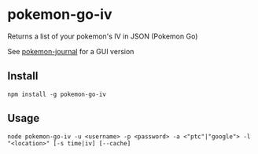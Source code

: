 # pokemon-go-iv
Returns a list of your pokemon's IV in JSON (Pokemon Go)

See [pokemon-journal](https://github.com/billyvg/pokemon-journal) for a GUI version

## Install
`npm install -g pokemon-go-iv`

## Usage
`node pokemon-go-iv -u <username> -p <password> -a <"ptc"|"google"> -l "<location>" [-s time|iv] [--cache]`
